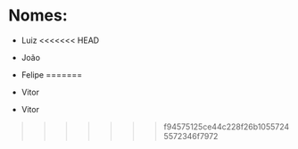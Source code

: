 # Nomes:

 - Luiz
<<<<<<< HEAD
 - João

 - Felipe
=======
 - Vitor
 
 
 
 
 
 
 
 
 
 
 
 
 
 
 
 - Vitor
>>>>>>> f94575125ce44c228f26b10557245572346f7972
